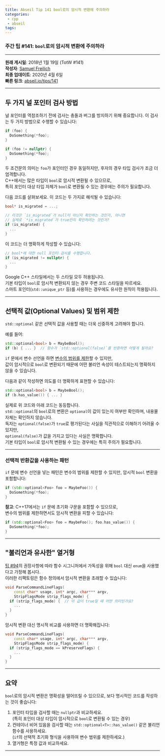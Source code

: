```yaml
---
title: Abseil Tip 141 bool로의 암시적 변환에 주의하라
categories:
 - cpp
 - abseil
tags:
---
```



### 주간 팁 #141: `bool`로의 암시적 변환에 주의하라

---

**원래 게시일**: 2018년 1월 19일 (TotW #141)  
**작성자**: [Samuel Freilich](mailto:sfreilich@google.com)  
**최종 업데이트**: 2020년 4월 6일  
**빠른 링크**: [abseil.io/tips/141](https://abseil.io/tips/141)

---

## 두 가지 널 포인터 검사 방법

널 포인터를 역참조하기 전에 검사는 충돌과 버그를 방지하기 위해 중요합니다. 이 검사는 두 가지 방법으로 수행할 수 있습니다:

```cpp
if (foo) {
  DoSomething(*foo);
}
```

```cpp
if (foo != nullptr) {
  DoSomething(*foo);
}
```

두 조건문의 의미는 `foo`가 포인터인 경우 동일하지만, 후자의 경우 타입 검사가 조금 더 엄격합니다.  
C++에서는 많은 타입이 `bool`로 암시적 변환될 수 있으므로,  
특히 포인터 대상 타입 자체가 `bool`로 변환될 수 있는 경우에는 주의가 필요합니다.

다음 코드를 살펴보세요. 이 코드는 두 가지로 해석될 수 있습니다:

```cpp
bool* is_migrated = ...;

// 이것은 `is_migrated`가 null이 아닌지 확인하는 것인가, 아니면
// 실제로 `*is_migrated`가 true인지 확인하려는 것인가?
if (is_migrated) {
  ...
}
```

이 코드는 더 명확하게 작성할 수 있습니다:

```cpp
// bool*에 대한 null 포인터 검사를 수행합니다.
if (is_migrated != nullptr) {
  ...
}
```

Google C++ 스타일에서는 두 스타일 모두 허용됩니다.  
기본 타입이 `bool`로 암시적 변환되지 않는 경우 주변 코드 스타일을 따르세요.  
스마트 포인터(`std::unique_ptr` 등)를 사용하는 경우에도 유사한 원칙이 적용됩니다.

---

## 선택적 값(Optional Values) 및 범위 제한

`std::optional` 같은 선택적 값을 사용할 때는 더욱 신중하게 고려해야 합니다.

예를 들어:

```cpp
std::optional<bool> b = MaybeBool();
if (b) { ... }  // 함수가 `std::optional(false)`를 반환하면 어떻게 될까요?
```

`if` 문에서 변수 선언을 하면 [변수의 범위를 제한](https://google.github.io/styleguide/cppguide.html#Local_Variables)할 수 있지만,  
값이 암시적으로 `bool`로 변환되기 때문에 어떤 불리언 속성이 테스트되는지 명확하지 않을 수 있습니다.

다음과 같이 작성하면 의도를 더 명확하게 표현할 수 있습니다:

```cpp
std::optional<bool> b = MaybeBool();
if (b.has_value()) { ... }
```

실제로 위 코드와 아래 코드는 동등합니다.  
`std::optional`의 `bool`로의 변환은 `optional`이 값이 있는지 여부만 확인하며, 내용물 자체는 확인하지 않습니다.  
독자는 `optional(false)`가 `true`로 평가된다는 사실을 직관적으로 이해하기 어려울 수 있지만,  
`optional(false)`가 값을 가지고 있다는 사실은 명확합니다.  
기본 타입이 `bool`로 암시적 변환될 수 있는 경우에는 특히 주의가 필요합니다.

---

### 선택적 반환값을 사용하는 패턴

`if` 문에 변수 선언을 넣는 패턴은 변수의 범위를 제한할 수 있지만, 암시적 `bool` 변환을 포함합니다:

```cpp
if (std::optional<Foo> foo = MaybeFoo()) {
  DoSomething(*foo);
}
```

**참고**: C++17에서는 `if` 문에 초기화 구문을 포함할 수 있으므로,  
변수의 범위를 제한하면서도 암시적 변환을 피할 수 있습니다:

```cpp
if (std::optional<Foo> foo = MaybeFoo(); foo.has_value()) {
  DoSomething(*foo);
}
```

---

## "불리언과 유사한" 열거형

[팁 #94](/tips/94)의 권장사항에 따라 함수 시그니처에서 가독성을 위해 `bool` 대신 `enum`을 사용했다고 가정해 봅시다.  
이러한 리팩토링은 함수 정의에서 암시적 변환을 초래할 수 있습니다:

```cpp
void ParseCommandLineFlags(
    const char* usage, int* argc, char*** argv,
    StripFlagsMode strip_flags_mode) {
  if (strip_flags_mode) {  // 이 값이 true일 때 어떤 의미인가요?
    ...
  }
}
```

암시적 변환 대신 명시적 비교를 사용하면 더 명확해집니다:

```cpp
void ParseCommandLineFlags(
    const char* usage, int* argc, char*** argv,
    StripFlagsMode strip_flags_mode) {
  if (strip_flags_mode == kPreserveFlags) {
    ...
  }
}
```

---

## 요약

`bool`로의 암시적 변환은 명확성을 떨어뜨릴 수 있으므로, 보다 명시적인 코드를 작성하는 것이 좋습니다:

1. 포인터 타입을 검사할 때는 `nullptr`과 비교하세요.  
   (특히 포인터 대상 타입이 암시적으로 `bool`로 변환될 수 있는 경우)
2. 컨테이너 비어 있음을 검사할 때는 `std::optional<T>::has_value()` 같은 불리언 함수를 사용하세요.  
   (`if`의 선택적 초기화 형식을 사용하여 변수 범위를 제한하세요.)
3. 열거형은 특정 값과 비교하세요.

[^1]: 더 구체적으로 말하면, 이것은 [문맥적 변환(contextual conversion)](https://en.cppreference.com/w/cpp/language/implicit_conversion#Contextual_conversions)입니다.  

---